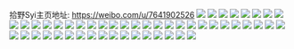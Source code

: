 拾野Syi主页地址: https://weibo.com/u/7641902526 
![](https://wx4.sinaimg.cn/mw2000/008laDWmly1h9cksc7632j3297309kjm.jpg) 
![](https://wx4.sinaimg.cn/mw2000/008laDWmly1h9cksh9ewej33402c0x6p.jpg) 
![](https://wx4.sinaimg.cn/mw2000/008laDWmly1h9cksg7cdfj32ac31snpe.jpg) 
![](https://wx4.sinaimg.cn/mw2000/008laDWmly1h9cksjbb12j33402c04qq.jpg) 
![](https://wx4.sinaimg.cn/mw2000/008laDWmly1h9ckslrj0rj33402c0x6p.jpg) 
![](https://wx4.sinaimg.cn/mw2000/008laDWmly1h9ckskhkodj33402c0e82.jpg) 
![](https://wx4.sinaimg.cn/mw2000/008laDWmly1h9cksdjja0j32ab31rnpe.jpg) 
![](https://wx4.sinaimg.cn/mw2000/008laDWmly1h9cksi9rn3j33402c0kjl.jpg) 
![](https://wx4.sinaimg.cn/mw2000/008laDWmly1h9cksesqzqj329o30wkjm.jpg) 
![](https://wx4.sinaimg.cn/mw2000/008laDWmly1h98doyrzrfj335s23vqv6.jpg) 
![](https://wx4.sinaimg.cn/mw2000/008laDWmgy1h92k1k9lyxj32c03401l0.jpg) 
![](https://wx4.sinaimg.cn/mw2000/008laDWmly1h84siv8wp2j3217340x6p.jpg) 
![](https://wx4.sinaimg.cn/mw2000/008laDWmly1h84siybwvuj324o36znpe.jpg) 
![](https://wx4.sinaimg.cn/mw2000/008laDWmly1h84sityzlsj320z3404qq.jpg) 
![](https://wx4.sinaimg.cn/mw2000/008laDWmly1h84siwdlnvj322m3401kx.jpg) 
![](https://wx4.sinaimg.cn/mw2000/008laDWmly1h7s9r1r29oj31o01o0k33.jpg) 
![](https://wx4.sinaimg.cn/mw2000/008laDWmly1h7s9r5g3rjj32ye1xy7wi.jpg) 
![](https://wx4.sinaimg.cn/mw2000/008laDWmly1h7s9r4ambkj33402c0b2c.jpg) 
![](https://wx4.sinaimg.cn/mw2000/008laDWmly1h7s9r2bggrj33402c0b29.jpg) 
![](https://wx4.sinaimg.cn/mw2000/008laDWmly1h7pvwx1vkxj31on1r9hdt.jpg) 
![](https://wx4.sinaimg.cn/mw2000/008laDWmly1h7k5fnwp3cj34mo3347wj.jpg) 
![](https://wx4.sinaimg.cn/mw2000/008laDWmly1h7k5fmkkxpj34mo334e81.jpg) 
![](https://wx4.sinaimg.cn/mw2000/008laDWmly1h7k5fp2mjfj34mo334npe.jpg) 
![](https://wx4.sinaimg.cn/mw2000/008laDWmly1h7k5fqh1uwj34mo334u0y.jpg) 
![](https://wx4.sinaimg.cn/mw2000/008laDWmly1h7k5fr9mptj34mo334qv5.jpg) 
![](https://wx4.sinaimg.cn/mw2000/008laDWmly1h7k5flogwij34mo334npd.jpg) 
![](https://wx4.sinaimg.cn/mw2000/008laDWmly1h7ixxjoa76j30u01164cl.jpg) 
![](https://wx4.sinaimg.cn/mw2000/008laDWmly1h7ixww8jhyj31er1nze81.jpg) 
![](https://wx4.sinaimg.cn/mw2000/008laDWmly1h7hobw7d81j32d63htu0y.jpg) 
![](https://wx4.sinaimg.cn/mw2000/008laDWmly1h7hobjclehj33gh334hdv.jpg) 
![](https://wx4.sinaimg.cn/mw2000/008laDWmly1h7hoburb96j34mo334x6t.jpg) 
![](https://wx4.sinaimg.cn/mw2000/008laDWmly1h7hobogdtqj33hj334hdw.jpg) 
![](https://wx4.sinaimg.cn/mw2000/008laDWmly1h7hobrirr2j33344moqva.jpg) 
![](https://wx4.sinaimg.cn/mw2000/008laDWmly1h7hobygazdj32y03snhdw.jpg) 
![](https://wx4.sinaimg.cn/mw2000/008laDWmly1h7hobho3qsj34mo334nph.jpg) 
![](https://wx4.sinaimg.cn/mw2000/008laDWmly1h7hobm7z8rj344i3347wk.jpg) 
![](https://wx4.sinaimg.cn/mw2000/008laDWmly1h7hoc1fc5pj34mo334nph.jpg) 
![](https://wx4.sinaimg.cn/mw2000/008laDWmly1h7fjgyasncj30u01483zn.jpg) 
![](https://wx4.sinaimg.cn/mw2000/008laDWmly1h7bv4hddkfj323d23d4fs.jpg) 
![](https://wx4.sinaimg.cn/mw2000/008laDWmly1h7bv4exva1j31wa26l4nc.jpg) 
![](https://wx4.sinaimg.cn/mw2000/008laDWmly1h7bv4kfzbhj31rl2by16p.jpg) 
![](https://wx4.sinaimg.cn/mw2000/008laDWmly1h7bv4oyrnlj31w22d9h0p.jpg) 
![](https://wx4.sinaimg.cn/mw2000/008laDWmly1h7avrli19lj31ny2c9qv5.jpg) 
![](https://wx4.sinaimg.cn/mw2000/008laDWmly1h79rboaxr3j32c0371npf.jpg) 
![](https://wx4.sinaimg.cn/mw2000/008laDWmly1h79rbibjl0j32am36c46u.jpg) 
![](https://wx4.sinaimg.cn/mw2000/008laDWmly1h79rbkwq9vj32c037d7wj.jpg) 
![](https://wx4.sinaimg.cn/mw2000/008laDWmly1h79rbupbeaj32c03254qr.jpg) 
![](https://wx4.sinaimg.cn/mw2000/008laDWmly1h79rbrin12j32c035lap2.jpg) 
![](https://wx4.sinaimg.cn/mw2000/008laDWmly1h79rbxwomsj32c037l1bm.jpg) 
![](https://wx4.sinaimg.cn/mw2000/008laDWmly1h78e5yq3dxj33402c0e84.jpg) 
